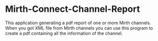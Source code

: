 # Mirth-Connect-Channel-Report
This application generating a pdf report of one or more Mirth channels.
When you got XML file from Mirth channels you can use this program to create a pdf containing all the information of the channel.
